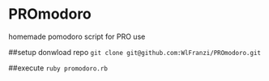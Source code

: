 # PROmodoro
homemade pomodoro script for PRO use

##setup
donwload repo
`git clone git@github.com:WlFranzi/PROmodoro.git`

##execute
`ruby promodoro.rb`
